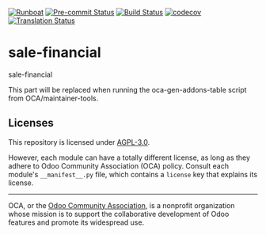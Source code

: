 
[![Runboat](https://img.shields.io/badge/runboat-Try%20me-875A7B.png)](https://runboat.odoo-community.org/builds?repo=OCA/sale-financial&target_branch=18.0)
[![Pre-commit Status](https://github.com/OCA/sale-financial/actions/workflows/pre-commit.yml/badge.svg?branch=18.0)](https://github.com/OCA/sale-financial/actions/workflows/pre-commit.yml?query=branch%3A18.0)
[![Build Status](https://github.com/OCA/sale-financial/actions/workflows/test.yml/badge.svg?branch=18.0)](https://github.com/OCA/sale-financial/actions/workflows/test.yml?query=branch%3A18.0)
[![codecov](https://codecov.io/gh/OCA/sale-financial/branch/18.0/graph/badge.svg)](https://codecov.io/gh/OCA/sale-financial)
[![Translation Status](https://translation.odoo-community.org/widgets/sale-financial-18-0/-/svg-badge.svg)](https://translation.odoo-community.org/engage/sale-financial-18-0/?utm_source=widget)

<!-- /!\ do not modify above this line -->

# sale-financial

sale-financial

<!-- /!\ do not modify below this line -->

<!-- prettier-ignore-start -->

[//]: # (addons)

This part will be replaced when running the oca-gen-addons-table script from OCA/maintainer-tools.

[//]: # (end addons)

<!-- prettier-ignore-end -->

## Licenses

This repository is licensed under [AGPL-3.0](LICENSE).

However, each module can have a totally different license, as long as they adhere to Odoo Community Association (OCA)
policy. Consult each module's `__manifest__.py` file, which contains a `license` key
that explains its license.

----
OCA, or the [Odoo Community Association](http://odoo-community.org/), is a nonprofit
organization whose mission is to support the collaborative development of Odoo features
and promote its widespread use.

